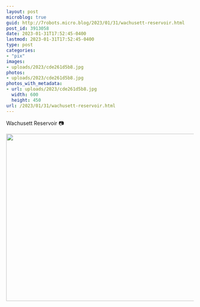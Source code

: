 ```yaml
---
layout: post
microblog: true
guid: http://7robots.micro.blog/2023/01/31/wachusett-reservoir.html
post_id: 3913058
date: 2023-01-31T17:52:45-0400
lastmod: 2023-01-31T17:52:45-0400
type: post
categories:
- "pix"
images:
- uploads/2023/cde261d5b8.jpg
photos:
- uploads/2023/cde261d5b8.jpg
photos_with_metadata:
- url: uploads/2023/cde261d5b8.jpg
  width: 600
  height: 450
url: /2023/01/31/wachusett-reservoir.html
---
```

Wachusett Reservoir 📷

<img src="uploads/2023/cde261d5b8.jpg" width="600" height="450" alt="">

